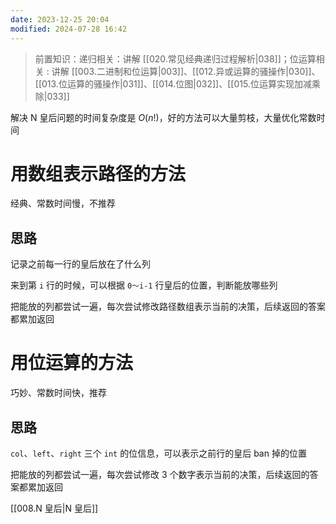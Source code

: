 ```yaml
---
date: 2023-12-25 20:04
modified: 2024-07-28 16:42
---
```


>前置知识：递归相关：讲解 [[020.常见经典递归过程解析|038]]；位运算相关 : 讲解 [[003.二进制和位运算|003]]、[[012.异或运算的骚操作|030]]、[[013.位运算的骚操作|031]]、[[014.位图|032]]、[[015.位运算实现加减乘除|033]]

解决 N 皇后问题的时间复杂度是 $O(n!)$，好的方法可以大量剪枝，大量优化常数时间

# 用数组表示路径的方法

经典、常数时间慢，不推荐

## 思路

记录之前每一行的皇后放在了什么列

来到第 `i` 行的时候，可以根据 `0～i-1` 行皇后的位置，判断能放哪些列

把能放的列都尝试一遍，每次尝试修改路径数组表示当前的决策，后续返回的答案都累加返回

# 用位运算的方法

巧妙、常数时间快，推荐

## 思路

`col`、`left`、`right` 三个 `int` 的位信息，可以表示之前行的皇后 ban 掉的位置

把能放的列都尝试一遍，每次尝试修改 3 个数字表示当前的决策，后续返回的答案都累加返回

[[008.N 皇后|N 皇后]]
